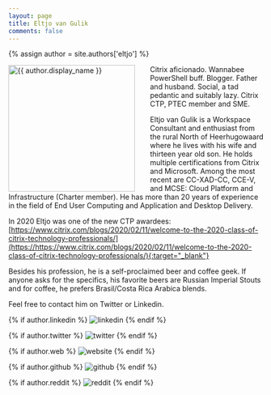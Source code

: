 ```yaml
---
layout: page
title: Eltjo van Gulik
comments: false
---
```

{% assign author = site.authors['eltjo'] %}

<img style="float: left; width: 250px; margin-right: 30px;" src="{{ site.url }}{{ author.picture | relative_url }}" alt="{{ author.display_name }}">
Citrix aficionado. Wannabee PowerShell buff. Blogger. Father and husband. Social, a tad pedantic and suitably lazy. Citrix CTP, PTEC member and SME.

Eltjo van Gulik is a Workspace Consultant and enthusiast from the rural North of Heerhugowaard where he lives with his wife and thirteen year old son. He holds multiple certifications from Citrix and Microsoft. Among the most recent are CC-XAD-CC, CCE-V, and MCSE: Cloud Platform and Infrastructure (Charter member). He has more than 20 years of experience in the field of End User Computing and Application and Desktop Delivery.

In 2020 Eltjo was one of the new CTP awardees: [https://www.citrix.com/blogs/2020/02/11/welcome-to-the-2020-class-of-citrix-technology-professionals/](https://https://www.citrix.com/blogs/2020/02/11/welcome-to-the-2020-class-of-citrix-technology-professionals/){:target="_blank"}

Besides his profession, he is a self-proclaimed beer and coffee geek. If anyone asks for the specifics, his favorite beers are Russian Imperial Stouts and for coffee, he prefers Brasil/Costa Rica Arabica blends.

Feel free to contact him on Twitter or Linkedin.

<div class="social-button-member">
{% if author.linkedin %}
<a style="text-decoration: none;" href="{{author.linkedin}}" target="_blank"><img class="author-box-socials-icon" src="{{ site.baseurl }}/assets/images/social/027-linkedin.png" alt="linkedin"></a>
{% endif %}

{% if author.twitter %}
<a style="text-decoration: none;" href="{{author.twitter}}" target="_blank"><img class="author-box-socials-icon" src="{{ site.baseurl }}/assets/images/social/008-twitter.png" alt="twitter"></a>
{% endif %}

{% if author.web %}
<a style="text-decoration: none;" href="{{author.web}}" target="_blank"><img class="author-box-socials-icon" src="{{ site.baseurl }}/assets/images/social/030-html-5.png" alt="website"></a>
{% endif %}

{% if author.github %}
<a style="text-decoration: none;" href="{{author.github}}" target="_blank"><img class="author-box-socials-icon" src="{{ site.baseurl }}/assets/images/social/050-github.png" alt="github"></a>
{% endif %}

{% if author.reddit %}
<a style="text-decoration: none;" href="{{author.reddit}}" target="_blank"><img class="author-box-socials-icon" src="{{ site.baseurl }}/assets/images/social/018-reddit.png" alt="reddit"></a>
{% endif %}
</div>

